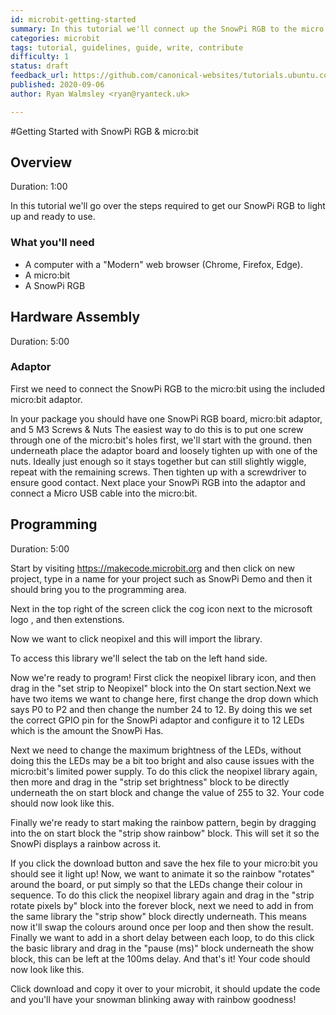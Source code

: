 ```yaml
---
id: microbit-getting-started
summary: In this tutorial we'll connect up the SnowPi RGB to the micro:bit and getting it to light up.
categories: microbit
tags: tutorial, guidelines, guide, write, contribute
difficulty: 1
status: draft
feedback_url: https://github.com/canonical-websites/tutorials.ubuntu.com/issues
published: 2020-09-06
author: Ryan Walmsley <ryan@ryanteck.uk>

---
```


#Getting Started with SnowPi RGB & micro:bit


## Overview
Duration: 1:00

In this tutorial we'll go over the steps required to get our SnowPi RGB to light up and ready to use.

### What you'll need

* A computer with a "Modern" web browser (Chrome, Firefox, Edge).
* A micro:bit
* A SnowPi RGB


## Hardware Assembly
Duration: 5:00

### Adaptor
First we need to connect the SnowPi RGB to the micro:bit using the included micro:bit adaptor.

In your package you should have one SnowPi RGB board, micro:bit adaptor, and 5 M3 Screws & Nuts
The easiest way to do this is to put one screw through one of the micro:bit's holes first, we'll start with the ground. then underneath place the adaptor board and loosely tighten up with one of the nuts.
Ideally just enough so it stays together but can still slightly wiggle, repeat with the remaining screws. Then tighten up with a screwdriver to ensure good contact.
Next place your SnowPi RGB into the adaptor and connect a Micro USB cable into the micro:bit.


## Programming
Duration: 5:00

Start by visiting https://makecode.microbit.org and then click on new project, type in a name for your project such as SnowPi Demo and then it should bring you to the programming area.

 Next in the top right of the screen click the cog icon next to the microsoft logo , and then extenstions.

Now we want to click neopixel and this will import the library.

To access this library we'll select the tab on the left hand side.

Now we're ready to program!
First click the neopixel library icon, and then drag in the "set strip to Neopixel" block into the On start section.Next we have two items we want to change here, first change the drop down which says P0 to P2 and then change the number 24 to 12. By doing this we set the correct GPIO pin for the SnowPi adaptor and configure it to 12 LEDs which is the amount the SnowPi Has.

Next we need to change the maximum brightness of the LEDs, without doing this the LEDs may be a bit too bright and also cause issues with the micro:bit's limited power supply.
To do this click the neopixel library again, then more and drag in the "strip set brightness" block to be directly underneath the on start block and change the value of 255 to 32. Your code should now look like this.

Finally we're ready to start making the rainbow pattern, begin by dragging into the on start block the "strip show rainbow" block. This will set it so the SnowPi displays a rainbow across it.

If you click the download button and save the hex file to your micro:bit you should see it light up!
Now, we want to animate it so the rainbow "rotates" around the board, or put simply so that the LEDs change their colour in sequence.
To do this click the neopixel library again and drag in the "strip rotate pixels by" block into the forever block, next we need to add in from the same library the "strip show" block directly underneath. This means now it'll swap the colours around once per loop and then show the result.
Finally we want to add in a short delay between each loop, to do this click the basic library and drag in the "pause (ms)" block underneath the show block, this can be left at the 100ms delay.
And that's it! Your code should now look like this.

Click download and copy it over to your microbit, it should update the code and you'll have your snowman blinking away with rainbow goodness!
